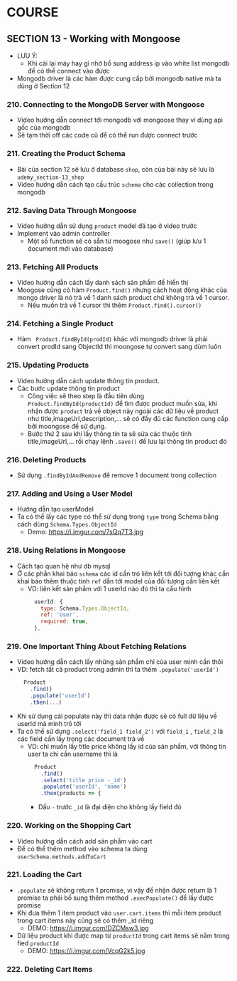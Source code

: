 # COURSE

## SECTION 13 - Working with Mongoose

- LƯU Ý: 
  - Khi cài lại máy hay gì nhớ bổ sung address ip vào white list mongodb để có thể connect vào được  
- Mongodb driver là các hàm được cung cấp bởi mongodb native mà ta dùng ở Section 12

### 210. Connecting to the MongoDB Server with Mongoose

- Video hướng dẫn connect tới mongodb với mongoose thay vì dùng api gốc của mongodb
- Sẽ tạm thời off các code cũ để có thể run được connect trước

### 211. Creating the Product Schema

- Bài của section 12 sẽ lưu ở database `shop`, còn của bài này sẽ lưu là `udemy_section-13_shop`
- Video hướng dẫn cách tạo cấu trúc `schema` cho các collection trong mongodb

### 212. Saving Data Through Mongoose

- Video hướng dẫn sử dụng `product` model đã tạo ở video trước
- Implement vào admin controller
  - Một số function sẽ có sẵn từ moogose như `save()` (giúp lưu 1 document mới vào database)

### 213. Fetching All Products

- Video hướng dẫn cách lấy danh sách sản phẩm để hiển thị
- Moogose cũng có hàm `Product.find()` nhưng cách hoạt động khác của mongo driver là nó trả về 1 danh sách product chứ không trả về 1 cursor. 
  - Nếu muốn trả về 1 cursor thì thêm `Product.find().cursor()`

### 214. Fetching a Single Product

- Hàm ` Product.findById(prodId)` khác với mongodb driver là phải convert prodId sang ObjectId thì moongose tự convert sang dùm luôn

### 215. Updating Products 

- Video hướng dẫn cách update thông tin product.
- Các bước update thông tin product
  - Công việc sẽ theo step là đầu tiên dùng `Product.findById(productId)` để tìm được product muốn sửa, khi nhận được `product` trả về object này ngoài các dữ liệu về product như title,imageUrl,description,... sẽ có đầy đủ các function cung cấp bởi moongose để sử dụng. 
  - Bước thứ 2 sau khi lấy thông tin ta sẽ sửa các thuộc tính title,imageUrl,... rồi chạy lệnh `.save()` để lưu lại thông tin product đó

### 216. Deleting Products

- Sử dụng `.findByIdAndRemove` để remove 1 document trong collection

### 217. Adding and Using a User Model

- Hướng dẫn tạo userModel 
- Ta có thể lấy các type có thể sử dụng trong `type` trong Schema bằng cách dùng `Schema.Types.ObjectId` 
  - Demo: https://i.imgur.com/7sQq7T3.jpg

### 218. Using Relations in Mongoose

- Cách tạo quan hệ như db mysql 
- Ở các phần khai báo `schema` các id cần trỏ liên kết tới đối tượng khác cần khai báo thêm thuộc tính `ref` dẫn tới model của đối tượng cần liên kết
  - VD: liên kết sản phẩm với 1 userId nào đó thì ta cấu hình
    ```javascript
      userId: {
        type: Schema.Types.ObjectId,
        ref: 'User',
        required: true,
      },
    ```

### 219. One Important Thing About Fetching Relations

- Video hướng dẫn cách lấy những sản phẩm chỉ của user mình cần thôi
- VD: fetch tất cả product trong admin thì ta thêm `.populate('userId')`
  ```javascript
    Product
      .find()
      .populate('userId')
      .then(...)
  ```
- Khi sử dụng cái populate này thì data nhận được sẽ có full dữ liệu về userId mà mình trỏ tới
- Ta có thể sử dụng `.select('field_1 field_2')` với `field_1` , `field_2` là các field cần lấy trong các document trả về
  - VD: chỉ muốn lấy title price không lấy id của sản phẩm, với thông tin user ta chỉ cần username thì là
    ```javascript
      Product
        .find()
        .select('title price -_id')
        .populate('userId', 'name')
        .then(products => {
    ```
    - Dấu `-` trước `_id` là đại diện cho không lấy field đó

### 220. Working on the Shopping Cart

- Video hướng dẫn cách add sản phẩm vào cart
- Để có thể thêm method vào schema ta dùng `userSchema.methods.addToCart`

### 221. Loading the Cart

- `.populate` sẽ không return 1 promise, vì vậy để nhận được return là 1 promise ta phải bổ sung thêm method `.execPopulate()` để lấy được promise
- Khi đưa thêm 1 item product vào `user.cart.items` thì mỗi item product trong cart items này cũng sẽ có thêm _id riêng
  - DEMO: https://i.imgur.com/DZCMsw3.jpg 
- Dữ liệu product khi được map từ `productId` trong cart items sẽ nằm trong fied `productId` 
  - DEMO: https://i.imgur.com/VcqG2k5.jpg 

### 222. Deleting Cart Items


